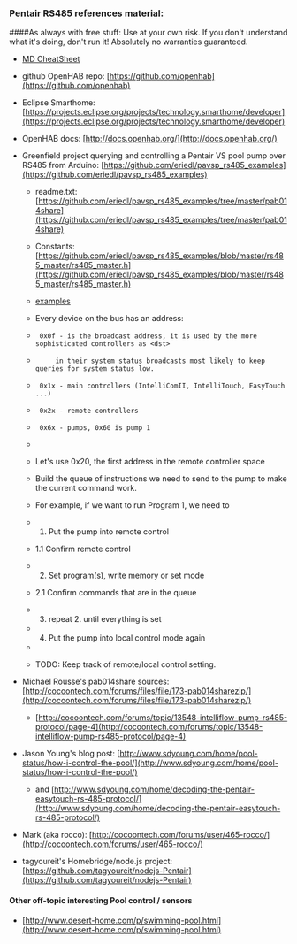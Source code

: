### Pentair RS485 references material:


####As always with free stuff: Use at your own risk. If you don't understand what it's doing, don't run it! Absolutely no warranties guaranteed.

* [MD CheatSheet](https://github.com/adam-p/markdown-here/wiki/Markdown-Cheatsheet)
* github OpenHAB repo: [https://github.com/openhab](https://github.com/openhab)
* Eclipse Smarthome: [https://projects.eclipse.org/projects/technology.smarthome/developer](https://projects.eclipse.org/projects/technology.smarthome/developer)
* OpenHAB docs: [http://docs.openhab.org/](http://docs.openhab.org/)

* Greenfield project querying and controlling a Pentair VS pool pump over RS485 from Arduino: [https://github.com/eriedl/pavsp_rs485_examples](https://github.com/eriedl/pavsp_rs485_examples)
    * readme.txt: [https://github.com/eriedl/pavsp_rs485_examples/tree/master/pab014share](https://github.com/eriedl/pavsp_rs485_examples/tree/master/pab014share)
    * Constants: [https://github.com/eriedl/pavsp_rs485_examples/blob/master/rs485_master/rs485_master.h](https://github.com/eriedl/pavsp_rs485_examples/blob/master/rs485_master/rs485_master.h)
    * [examples](https://github.com/eriedl/pavsp_rs485_examples/blob/master/rs485_master/RS485_Master.ino)


     * Every device on the bus has an address:
     *      0x0f - is the broadcast address, it is used by the more sophisticated controllers as <dst>
     *          in their system status broadcasts most likely to keep queries for system status low.
     *      0x1x - main controllers (IntelliComII, IntelliTouch, EasyTouch ...)
     *      0x2x - remote controllers
     *      0x6x - pumps, 0x60 is pump 1
     *
     * Let's use 0x20, the first address in the remote controller space

     * Build the queue of instructions we need to send to the pump to make the current command work.
     * For example, if we want to run Program 1, we need to
     * 1. Put the pump into remote control
     * 1.1 Confirm remote control
     * 2. Set program(s), write memory or set mode
     * 2.1 Confirm commands that are in the queue
     * 3. repeat 2. until everything is set
     * 4. Put the pump into local control mode again
     *
     * TODO: Keep track of remote/local control setting.

* Michael Rousse's pab014share sources: [http://cocoontech.com/forums/files/file/173-pab014sharezip/](http://cocoontech.com/forums/files/file/173-pab014sharezip/)
    * [http://cocoontech.com/forums/topic/13548-intelliflow-pump-rs485-protocol/page-4](http://cocoontech.com/forums/topic/13548-intelliflow-pump-rs485-protocol/page-4)
* Jason Young's blog post: [http://www.sdyoung.com/home/pool-status/how-i-control-the-pool/](http://www.sdyoung.com/home/pool-status/how-i-control-the-pool/)
    * and [http://www.sdyoung.com/home/decoding-the-pentair-easytouch-rs-485-protocol/](http://www.sdyoung.com/home/decoding-the-pentair-easytouch-rs-485-protocol/)
* Mark (aka rocco): [http://cocoontech.com/forums/user/465-rocco/](http://cocoontech.com/forums/user/465-rocco/)
* tagyoureit's Homebridge/node.js project: [https://github.com/tagyoureit/nodejs-Pentair](https://github.com/tagyoureit/nodejs-Pentair)

#### Other off-topic interesting Pool control / sensors
* [http://www.desert-home.com/p/swimming-pool.html](http://www.desert-home.com/p/swimming-pool.html)